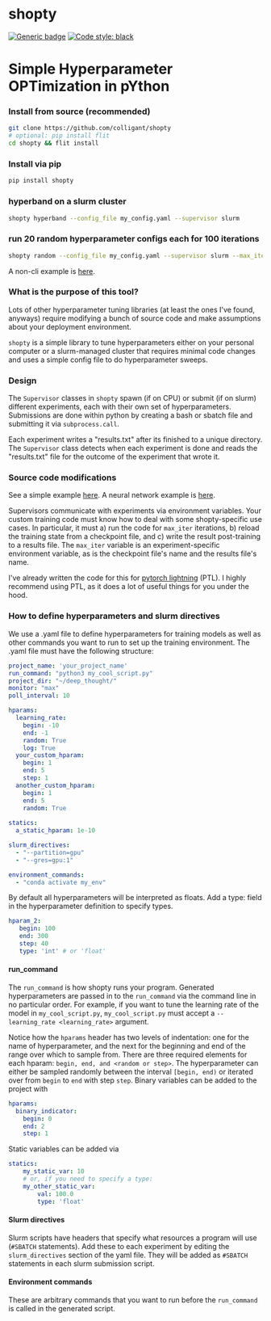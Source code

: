 # shopty
[![Generic badge](https://img.shields.io/badge/Contributions-Welcome-brightgreen.svg)](CONTRIBUTING.md)
<a href="https://github.com/psf/black"><img alt="Code style: black" src="https://img.shields.io/badge/code%20style-black-000000.svg"></a>

# Simple Hyperparameter OPTimization in pYthon

### Install from source (recommended)
```bash
git clone https://github.com/colligant/shopty
# optional: pip install flit
cd shopty && flit install
```
### Install via pip
```bash
pip install shopty
```
### hyperband on a slurm cluster
```bash
shopty hyperband --config_file my_config.yaml --supervisor slurm
```
### run 20 random hyperparameter configs each for 100 iterations
```bash
shopty random --config_file my_config.yaml --supervisor slurm --max_iter 100 --n_experiments 20
```

A non-cli example is [here](./examples/optim.py).

### What is the purpose of this tool?

Lots of other hyperparameter tuning libraries (at least the ones I've found, anyways)
require modifying a bunch of source code and make assumptions about your deployment environment.

`shopty` is a simple library to tune hyperparameters either on your personal computer or a slurm-managed 
cluster that requires minimal code changes and uses a simple config file to do hyperparameter sweeps.

### Design
The `Supervisor` classes in `shopty` spawn (if on CPU) or submit (if on slurm) different experiments, each
with their own set of hyperparameters. Submissions are done within python by creating a bash or sbatch file and
submitting it via `subprocess.call`. 

Each experiment writes a "results.txt" after its finished to a unique directory. The `Supervisor` class detects when each
experiment is done and reads the "results.txt" file for the outcome of the experiment that wrote it.

### Source code modifications

See a simple example [here](./examples/train.py). A neural network example is
[here](./examples/train_nn.py).

Supervisors communicate with experiments via environment variables. Your custom training code must know how to deal with
some shopty-specific use cases. In particular, it must a) run the code for `max_iter` iterations, b) reload the training 
state from a checkpoint file, and c) write the result post-training to a results file. The `max_iter` variable is an
experiment-specific environment variable, as is the checkpoint file's name and the results file's name.

I've already written the code for this for [pytorch lightning](https://www.pytorchlightning.ai/) (PTL).
I highly recommend using PTL, as it does a lot of useful things for you under the hood.

### How to define hyperparameters and slurm directives

We use a .yaml file to define hyperparameters for training models as well as other commands you want to run to set up
the training environment.
The .yaml file must have the following structure:

```yaml
project_name: 'your_project_name'
run_command: "python3 my_cool_script.py"
project_dir: "~/deep_thought/"
monitor: "max"
poll_interval: 10

hparams:
  learning_rate:
    begin: -10
    end: -1
    random: True
    log: True
  your_custom_hparam:
    begin: 1
    end: 5
    step: 1 
  another_custom_hparam:
    begin: 1
    end: 5
    random: True
  
statics:
  a_static_hparam: 1e-10

slurm_directives:
  - "--partition=gpu"
  - "--gres=gpu:1"

environment_commands:
  - "conda activate my_env"
```

By default all hyperparameters will be interpreted as floats. Add a type: field in the hyperparameter definition to specify types.
```yaml
hparam_2:
   begin: 100
   end: 300
   step: 40
   type: 'int' # or 'float'
```

#### run_command

The `run_command` is how shopty runs your program. Generated hyperparameters are passed in to the `run_command` via the
command line in no particular order. For example, if you want to tune the learning rate of the model
in `my_cool_script.py`, `my_cool_script.py` must accept a `--learning_rate <learning_rate>` argument.

Notice how the `hparams` header has two levels of indentation: one for the name of hyperparameter, and the next for the
beginning and end of the range over which to sample from. There are three required elements for each hparam:
`begin, end, and <random or step>`. The hyperparameter can either be sampled randomly between the interval `[begin, end)`
or iterated over from `begin` to `end` with step `step`. Binary variables can be added to the project with
```yaml
hparams:
  binary_indicator:
    begin: 0
    end: 2
    step: 1
```
Static variables can be added via
```yaml
statics:
    my_static_var: 10
    # or, if you need to specify a type:
    my_other_static_var:
        val: 100.0
        type: 'float'
```

#### Slurm directives
Slurm scripts have headers that specify what resources a program will use (`#SBATCH` statements). Add these
to each experiment by editing the `slurm_directives` section of the yaml file. They will be added as `#SBATCH` statements
in each slurm submission script.

#### Environment commands
These are arbitrary commands that you want to run before the `run_command` is called in the generated script.
